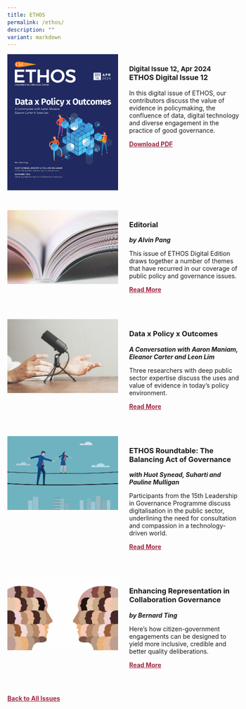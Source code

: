 ```yaml
---
title: ETHOS
permalink: /ethos/
description: ""
variant: markdown
---
```

<style>
table
{ 
border-collapse: separate; 
border-spacing: 30px 10px;
}	
	
.back a
{
	color: #9f2943;
	font-weight: bold;
	}
	


.text
{
	width: 50%;
}	
	
.img1 img
{
margin-top:25px;	
}	
	
.img img
{
margin-top:15px;	
}		
	
	
.cat
{
font-size: 15px;	
}
	
td
{
	border-style : hidden!important;
}
	

#editorial,#section-1,#section-2,#section-3,#section-4
{
	border-bottom: 0.5px solid black;
}
	

.button1 a
{
	color: #9f2943;
	font-weight:bold;
}
	

.grid-container {
	display: grid;
	grid-template-columns: 50% 50%;
	grid-column-gap: 5%;
	margin-bottom: 5%;
	}	
	
@media only screen and (max-width: 600px) {
	.grid-container {
		display: block;
	}
}	
</style>
<div class="grid-container">
        <div><img src="/images/Ethos_Thumbnails_Cover/ethosdigital12v2.jpg"></div>
        <div><h3><span class="cat">Digital Issue 12, Apr 2024</span>
            <br>ETHOS Digital Issue 12</h3>	
            <p>In this digital issue of ETHOS, our contributors discuss the value of evidence in policymaking, the confluence of data, digital technology and diverse engagement in the practice of good governance.</p>
            
            
   <div class="button1"><a target="_blank" href="https://go.gov.sg/digital-issue-12">Download PDF</a></div></div>
    </div>
    
   <br>
    
<div class="grid-container">
        <div><img src="/images/Landing_Banner_Images/tile_editorial.jpg"></div>
        <div><h3>Editorial </h3>
            <b><i>by Alvin Pang</i></b>

                
  <p>	
            This issue of ETHOS Digital Edition draws together a number of themes that have recurred in our coverage of public policy and governance issues.
            </p>	
            
<div class="button1"><a href="/digital-issue-12/editorial/">Read More</a></div> <br></div>
    </div>

 <br>   
<div class="grid-container">
        <div><img src="/images/landing_banner_images/tile_interviews.jpg"></div>
        <div><h3>Data x Policy x Outcomes</h3>
            <b><i>A Conversation with Aaron Maniam, Eleanor Carter and Leon Lim</i></b>
            
<p>
            Three researchers with deep public sector expertise discuss the uses and value of evidence in today’s policy environment.</p>	
            
<div class="button1"><a href="/digital-issue-12/data-x-policy-x-outcomes/">Read More</a></div><br></div>
    </div>
<br>
<div class="grid-container">
      <div><img src="/images/ethos_images/ethos_digital_issue_12/D12_Teaser_Resize__1.jpg"></div>
        <div><h3>ETHOS Roundtable: The Balancing Act of Governance</h3>
            <b><i>with Huot Synead, Suharti and Pauline Mulligan</i></b>
<p>	
            Participants from the 15th Leadership in Governance Programme discuss digitalisation in the public sector, underlining the need for consultation and compassion in a technology-driven world.
</p>	
            
<div class="button1"><a href="/digital-issue-12/ethos-roundtable-the-balancing-act-of-governance/">Read More</a></div><br></div>
    </div>
    
<br>    
<div class="grid-container">
        <div><img src="/images/ethos_images/ethos_digital_issue_12/D12_Teaser_Resize__2.jpg"></div>
        <div><h3>Enhancing Representation in Collaboration Governance</h3>
            <b><i>by Bernard Ting</i></b>
            
<p>	
            Here’s how citizen-government engagements can be designed to yield more inclusive, credible and better quality deliberations.</p>	
            
<div class="button1"><a href="/digital-issue-12/enhancing-representation-in-collaborative-governance/">Read More</a></div><br></div>
    </div>
    
<br>    


<div class="back">
<a href="/all-issues/">Back to All Issues</a>
</div>